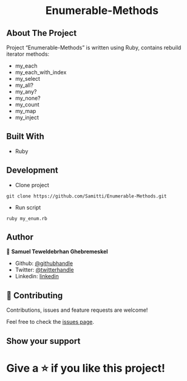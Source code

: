 <h1 align="center">Enumerable-Methods</h1>

## About The Project

Project “Enumerable-Methods” is written using Ruby, contains rebuild iterator methods: 
* my_each
* my_each_with_index
* my_select
* my_all?
* my_any?
* my_none?
* my_count
* my_map
* my_inject

## Built With

* Ruby

## Development

* Clone project
```
git clone https://github.com/Samitti/Enumerable-Methods.git
```
* Run script
```
ruby my_enum.rb
```

## Author

👤 **Samuel Teweldebrhan Ghebremeskel**

- Github: [@githubhandle](https://github.com/Samitti)
- Twitter: [@twitterhandle](https://twitter.com/Samuel63734232)
- Linkedin: [linkedin](https://www.linkedin.com/in/samuel-ghebremeskel-29685811a/)

## 🤝 Contributing

Contributions, issues and feature requests are welcome!

Feel free to check the [issues page](https://github.com/Samitti/Enumerable-Methods/issues).

## Show your support

Give a ⭐️ if you like this project!
=======
